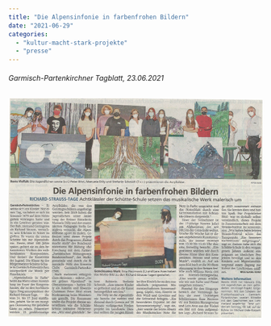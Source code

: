 ```yaml
---
title: "Die Alpensinfonie in farbenfrohen Bildern"
date: "2021-06-29"
categories: 
  - "kultur-macht-stark-projekte"
  - "presse"
---
```


###### Garmisch-Partenkirchner Tagblatt, 23.06.2021

[![](images/Tagblatt-23-06-21.png)](https://volksschule-partenkirchen.de/wp-content/uploads/Tagblatt-v.-23.06.21.pdf)
